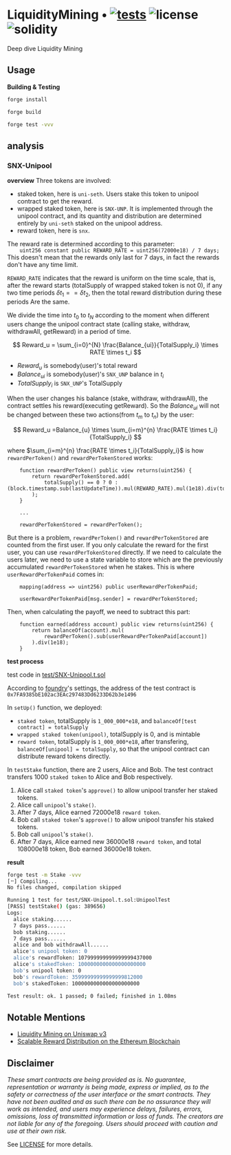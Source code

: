 # LiquidityMining • [![tests](https://github.com/flyq/LiquidityMining/actions/workflows/ci.yml/badge.svg?label=tests)](https://github.com/flyq/LiquidityMining/actions/workflows/ci.yml) ![license](https://img.shields.io/github/license/flyq/LiquidityMining?label=license) ![solidity](https://img.shields.io/badge/solidity-^0.8.17-lightgrey)

Deep dive Liquidity Mining


## Usage

**Building & Testing**
```sh
forge install

forge build

forge test -vvv
```


## analysis

### SNX-Unipool
**overview**
Three tokens are involved:
- staked token, here is `uni-seth`. Users stake this token to unipool contract to get the reward.
- wrapped staked token, here is `SNX-UNP`. It is implemented through the unipool contract, and its quantity and distribution are determined entirely by `uni-seth` staked on the unipool address.
-  reward token, here is `snx`.

The reward rate is determined according to this parameter:   
`    uint256 constant public REWARD_RATE = uint256(72000e18) / 7 days;`   
This doesn't mean that the rewards only last for 7 days, in fact the rewards don't have any time limit.

`REWARD_RATE` indicates that the reward is uniform on the time scale, that is, after the reward starts (totalSupply of wrapped staked token is not 0), if any two time periods $\delta t_1 == \delta t_2$, then the total reward distribution during these periods Are the same.


We divide the time into $t_0$ to $t_N$ according to the moment when different users change the unipool contract state (calling stake, withdraw, withdrawAll, getReward) in a period of time.



$$
Reward_u = \sum_{i=0}^{N} \frac{Balance_{ui}}{TotalSupply_i} \times RATE \times t_i
$$


* $Reward_u$ is somebody(user)'s total reward
* $Balance_{ui}$ is somebody(user)'s `SNX_UNP` balance in $t_i$
* $TotalSupply_i$ is `SNX_UNP`'s TotalSupply

When the user changes his balance (stake, withdraw, withdrawAll), the contract settles his reward(executing getReward). So the $Balance_{ui}$ will not be changed between these two actions(from $t_m$ to $t_n$) by the user:

$$
Reward_u =Balance_{u} \times \sum_{i=m}^{n} \frac{RATE \times t_i}{TotalSupply_i}
$$

where $\sum_{i=m}^{n} \frac{RATE \times t_i}{TotalSupply_i}$ is how `rewardPerToken()` and `rewardPerTokenStored` works:
```solidity
    function rewardPerToken() public view returns(uint256) {
        return rewardPerTokenStored.add(
            totalSupply() == 0 ? 0 : (block.timestamp.sub(lastUpdateTime)).mul(REWARD_RATE).mul(1e18).div(totalSupply())
        );
    }

    ...

    rewardPerTokenStored = rewardPerToken();

```

But there is a problem, `rewardPerToken()` and `rewardPerTokenStored` are counted from the first user. If you only calculate the reward for the first user, you can use `rewardPerTokenStored` directly. If we need to calculate the users later, we need to use a state variable to store which are the previously accumulated `rewardPerTokenStored` when he stakes. This is where `userRewardPerTokenPaid` comes in:

```solidity
    mapping(address => uint256) public userRewardPerTokenPaid;

    userRewardPerTokenPaid[msg.sender] = rewardPerTokenStored;

```

Then, when calculating the payoff, we need to subtract this part:
```
    function earned(address account) public view returns(uint256) {
        return balanceOf(account).mul(
            rewardPerToken().sub(userRewardPerTokenPaid[account])
        ).div(1e18);
    }
```





**test process**

test code in [test/SNX-Unipool.t.sol](./test/SNX-Unipool.t.sol)

According to [foundry](https://book.getfoundry.sh/)'s settings, the address of the test contract is `0x7FA9385bE102ac3EAc297483Dd6233D62b3e1496`

In `setUp()` function, we deployed:
- `staked token`, totalSupply is `1_000_000*e18`, and `balanceOf[test contract] = totalSupply`
- `wrapped staked token(unipool)`, totalSupply is 0, and is mintable
- `reward token`, totalSupply is `1_000_000*e18`, after transfering, `balanceOf[unipool] = totalSupply`, so that the unipool contract can distribute reward tokens directly.
  

In `testStake` function, there are 2 users, Alice and Bob. The test contract transfers 1000 `staked token` to Alice and Bob respectively.
1. Alice call `staked token`'s `approve()` to allow unipool transfer her staked tokens.
2. Alice call `unipool`'s `stake()`.
3. After 7 days, Alice earned 72000e18 `reward token`.
4. Bob call `staked token`'s `approve()` to allow unipool transfer his staked tokens.
5. Bob call `unipool`'s `stake()`.
6. After 7 days, Alice earned new 36000e18 `reward token`, and total 108000e18 token, Bob earned 36000e18 token.

**result**
```sh
forge test -m Stake -vvv   
[⠒] Compiling...
No files changed, compilation skipped

Running 1 test for test/SNX-Unipool.t.sol:UnipoolTest
[PASS] testStake() (gas: 389656)
Logs:
  alice staking......
  7 days pass......
  bob staking......
  7 days pass......
  alice and bob withdrawAll......
  alice's unipool token: 0
  alice's rewardToken: 107999999999999999437000
  alice's stakedToken: 1000000000000000000000
  bob's unipool token: 0
  bob's rewardToken: 35999999999999999812000
  bob's stakedToken: 1000000000000000000000

Test result: ok. 1 passed; 0 failed; finished in 1.08ms
```



## Notable Mentions

- [Liquidity Mining on Uniswap v3](https://www.paradigm.xyz/2021/05/liquidity-mining-on-uniswap-v3)
- [Scalable Reward Distribution on the Ethereum Blockchain](https://uploads-ssl.webflow.com/5ad71ffeb79acc67c8bcdaba/5ad8d1193a40977462982470_scalable-reward-distribution-paper.pdf)

## Disclaimer

_These smart contracts are being provided as is. No guarantee, representation or warranty is being made, express or implied, as to the safety or correctness of the user interface or the smart contracts. They have not been audited and as such there can be no assurance they will work as intended, and users may experience delays, failures, errors, omissions, loss of transmitted information or loss of funds. The creators are not liable for any of the foregoing. Users should proceed with caution and use at their own risk._

See [LICENSE](./LICENSE) for more details.
